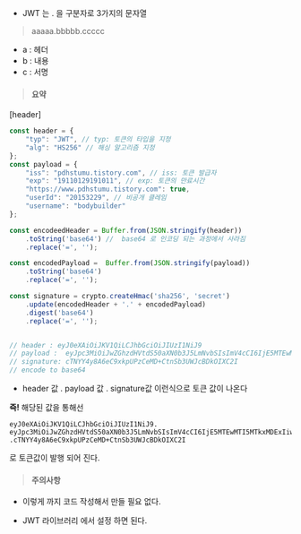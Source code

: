 - JWT 는 . 을 구분자로 3가지의 문자열
  
> aaaaa.bbbbb.ccccc
- a : 헤더 
- b : 내용 
- c : 서명

> #### 요약 
[header]
```javascript
const header = {
    "typ": "JWT", // typ: 토큰의 타입을 지정
    "alg": "HS256" // 해싱 알고리즘 지정
};
const payload = {
    "iss": "pdhstumu.tistory.com", // iss: 토큰 발급자
    "exp": "19110129191011", // exp: 토큰의 만료시간
    "https://www.pdhstumu.tistory.com": true,
    "userId": "20153229", // 비공개 클레임
    "username": "bodybuilder"
};

const encodeedHeader = Buffer.from(JSON.stringify(header))
    .toString('base64') //  base64 로 인코딩 되는 과정에서 사라짐
    .replace('=', '');

const encodedPayload =  Buffer.from(JSON.stringify(payload))
    .toString('base64')
    .replace('=', '');

const signature = crypto.createHmac('sha256', 'secret')
    .update(encodedHeader + '.' + encodedPayload)
    .digest('base64')
    .replace('=', '');


// header : eyJ0eXAiOiJKV1QiLCJhbGciOiJIUzI1NiJ9 
// payload :  eyJpc3MiOiJwZGhzdHVtdS50aXN0b3J5LmNvbSIsImV4cCI6IjE5MTEwMTI5MTkxMDExIiwiaHR0cHM6Ly93d3cucGRoc3R1bXUudGlzdG9yeS5jb20iOnRydWUsInVzZXJJZCI6IjIwMTUzMjI5IiwidXNlcm5hbWUiOiJib2R5YnVpbGRlciJ9
// signature: cTNYY4y8A6eC9xkpUPzCeMD+CtnSb3UWJcBDkOIXC2I
// encode to base64
```
- header 값 . payload 값 . signature값  이런식으로 토큰 값이 나온다 

**즉!** 해당된 값을 통해선 
```
eyJ0eXAiOiJKV1QiLCJhbGciOiJIUzI1NiJ9.
eyJpc3MiOiJwZGhzdHVtdS50aXN0b3J5LmNvbSIsImV4cCI6IjE5MTEwMTI5MTkxMDExIiwiaHR0cHM6Ly93d3cucGRoc3R1bXUudGlzdG9yeS5jb20iOnRydWUsInVzZXJJZCI6IjIwMTUzMjI5IiwidXNlcm5hbWUiOiJib2R5YnVpbGRlciJ9
.cTNYY4y8A6eC9xkpUPzCeMD+CtnSb3UWJcBDkOIXC2I
```
로 토큰값이 발행 되어 진다.



> #### 주의사항 
- 이렇게 까지 코드 작성해서 만들 필요 없다.

- JWT  라이브러리 에서 설정 하면 된다.
 